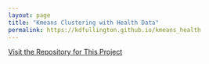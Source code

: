 ```yaml
---
layout: page
title: "Kmeans Clustering with Health Data"
permalink: https://kdfullington.github.io/kmeans_health
---
```


[Visit the Repository for This Project](https://github.com/kdfullington/kdfullington-portfolio/tree/main/kmeans_health_data)